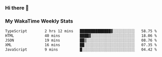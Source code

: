 ### Hi there 👋

<!--
**royschrauwen/royschrauwen** is a ✨ _special_ ✨ repository because its `README.md` (this file) appears on your GitHub profile.

Here are some ideas to get you started:

- 🔭 I’m currently working on ...
- 🌱 I’m currently learning ...
- 👯 I’m looking to collaborate on ...
- 🤔 I’m looking for help with ...
- 💬 Ask me about ...
- 📫 How to reach me: ...
- 😄 Pronouns: ...
- ⚡ Fun fact: ...
-->


### My WakaTime Weekly Stats
<!--START_SECTION:waka-->

```txt
TypeScript        2 hrs 12 mins   ██████████████▓░░░░░░░░░░   58.75 %
HTML              40 mins         ████▓░░░░░░░░░░░░░░░░░░░░   18.06 %
JSON              19 mins         ██▒░░░░░░░░░░░░░░░░░░░░░░   08.76 %
XML               16 mins         ██░░░░░░░░░░░░░░░░░░░░░░░   07.35 %
JavaScript        9 mins          █░░░░░░░░░░░░░░░░░░░░░░░░   04.42 %
```

<!--END_SECTION:waka-->
